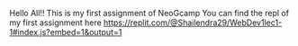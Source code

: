 Hello All!!
This is my first assignment of NeoGcamp
You can find the repl of my first assignment here
https://replit.com/@Shailendra29/WebDev1lec1-1#index.js?embed=1&output=1
